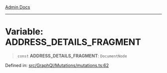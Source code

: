 [Admin Docs](/)

***

# Variable: ADDRESS\_DETAILS\_FRAGMENT

> `const` **ADDRESS\_DETAILS\_FRAGMENT**: `DocumentNode`

Defined in: [src/GraphQl/Mutations/mutations.ts:62](https://github.com/PalisadoesFoundation/talawa-admin/blob/main/src/GraphQl/Mutations/mutations.ts#L62)
